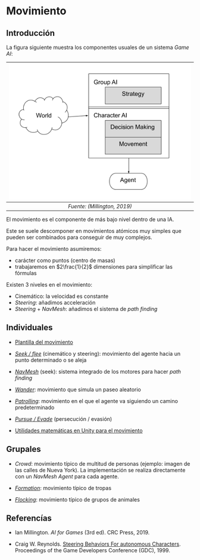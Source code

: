 # Movimiento

## Introducción

La figura siguiente muestra los componentes usuales de un sistema *Game AI*:

|![Esquema GameAI](figures/esquema.png)|
|:--:| 
| *Fuente: (Millington, 2019)* |

El movimiento es el componente de más bajo nivel dentro de una IA.

Este se suele descomponer en movimientos atómicos muy simples que pueden ser combinados para conseguir de muy complejos.

Para hacer el movimiento asumiremos:
- carácter como puntos (centro de masas)
- trabajaremos en $2\frac{1}{2}$ dimensiones para simplificar las fórmulas

Existen 3 niveles en el movimiento:
- Cinemático: la velocidad es constante
- *Steering*: añadimos acceleración
- *Steering* + *NavMesh*: añadimos el sistema de *path finding*

## Individuales

- [Plantilla del movimiento](template.sp.md)

- *[Seek / flee](seek.sp.md)* (cinemático y steering): movimiento del agente hacia un punto determinado o se aleja

- *[NavMesh](navmesh.sp.md)* (seek): sistema integrado de los motores para hacer *path finding*

- *[Wander](wander.sp.md)*: movimiento que simula un paseo aleatorio

- *[Patrolling](patrolling.sp.md)*: movimiento en el que el agente va siguiendo un camino predeterminado

- *[Pursue / Evade](pursue.sp.md)* (persecución / evasión)

- [Utilidades matemáticas en Unity para el movimiento](utils.sp.md)

## Grupales

- *Crowd*: movimiento típico de multitud de personas (ejemplo: imagen de las calles de Nueva York). La implementación se realiza directamente con un *NavMesh Agent* para cada agente.

- *[Formation](formacio.sp.md)*: movimiento típico de tropas

- *[Flocking](flocking.sp.md)*: movimiento típico de grupos de animales

## Referencías

- Ian Millington. *AI for Games* (3rd ed). CRC Press, 2019.

- Craig W. Reynolds. [Steering Behaviors For autonomous Characters](http://www.red3d.com/cwr/papers/1999/gdc99steer.pdf). Proceedings of the Game Developers Conference (GDC), 1999.
